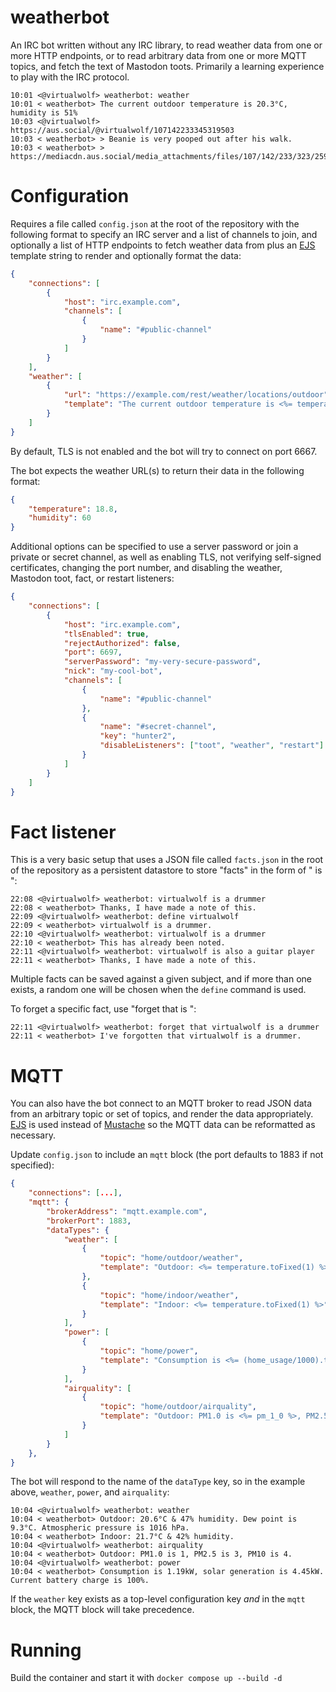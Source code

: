 # weatherbot
An IRC bot written without any IRC library, to read weather data from one or more HTTP endpoints, or to read arbitrary data from one or more MQTT topics, and fetch the text of Mastodon toots. Primarily a learning experience to play with the IRC protocol.

```
10:01 <@virtualwolf> weatherbot: weather
10:01 < weatherbot> The current outdoor temperature is 20.3°C, humidity is 51%
10:03 <@virtualwolf> https://aus.social/@virtualwolf/107142233345319503
10:03 < weatherbot> > Beanie is very pooped out after his walk.
10:03 < weatherbot> > https://mediacdn.aus.social/media_attachments/files/107/142/233/323/259/793/original/2156d87b7f910b82.jpeg
```

# Configuration

Requires a file called `config.json` at the root of the repository with the following format to specify an IRC server and a list of channels to join, and optionally a list of HTTP endpoints to fetch weather data from plus an [EJS](https://ejs.co) template string to render and optionally format the data:

```json
{
    "connections": [
        {
            "host": "irc.example.com",
            "channels": [
                {
                    "name": "#public-channel"
                }
            ]
        }
    ],
    "weather": [
        {
            "url": "https://example.com/rest/weather/locations/outdoor",
            "template": "The current outdoor temperature is <%= temperature %>°C, humidity is <%= humidity %>%"
        }
    ]
}
```

By default, TLS is not enabled and the bot will try to connect on port 6667.

The bot expects the weather URL(s) to return their data in the following format:

```json
{
    "temperature": 18.8,
    "humidity": 60
}
```

Additional options can be specified to use a server password or join a private or secret channel, as well as enabling TLS, not verifying self-signed certificates, changing the port number, and disabling the weather, Mastodon toot, fact, or restart listeners:

```json
{
    "connections": [
        {
            "host": "irc.example.com",
            "tlsEnabled": true,
            "rejectAuthorized": false,
            "port": 6697,
            "serverPassword": "my-very-secure-password",
            "nick": "my-cool-bot",
            "channels": [
                {
                    "name": "#public-channel"
                },
                {
                    "name": "#secret-channel",
                    "key": "hunter2",
                    "disableListeners": ["toot", "weather", "restart"]
                }
            ]
        }
    ]
}
```

# Fact listener

This is a very basic setup that uses a JSON file called `facts.json` in the root of the repository as a persistent datastore to store "facts" in the form of "<subject> is <something>":

```
22:08 <@virtualwolf> weatherbot: virtualwolf is a drummer
22:08 < weatherbot> Thanks, I have made a note of this.
22:09 <@virtualwolf> weatherbot: define virtualwolf
22:09 < weatherbot> virtualwolf is a drummer.
22:10 <@virtualwolf> weatherbot: virtualwolf is a drummer
22:10 < weatherbot> This has already been noted.
22:11 <@virtualwolf> weatherbot: virtualwolf is also a guitar player
22:11 < weatherbot> Thanks, I have made a note of this.
```

Multiple facts can be saved against a given subject, and if more than one exists, a random one will be chosen when the `define` command is used.

To forget a specific fact, use "forget that <subject> is <fact>":

```
22:11 <@virtualwolf> weatherbot: forget that virtualwolf is a drummer
22:11 < weatherbot> I've forgotten that virtualwolf is a drummer.
```

# MQTT

You can also have the bot connect to an MQTT broker to read JSON data from an arbitrary topic or set of topics, and render the data appropriately. [EJS](https://ejs.co) is used instead of [Mustache](https://mustache.github.io) so the MQTT data can be reformatted as necessary.

Update `config.json` to include an `mqtt` block (the port defaults to 1883 if not specified):

```json
{
    "connections": [...],
    "mqtt": {
        "brokerAddress": "mqtt.example.com",
        "brokerPort": 1883,
        "dataTypes": {
            "weather": [
                {
                    "topic": "home/outdoor/weather",
                    "template": "Outdoor: <%= temperature.toFixed(1) %>°C & <%= Math.round(humidity) %>% humidity. Dew point is <%= dew_point.toFixed(1) %>°C. Atmospheric pressure is <%= Math.round(pressure) %> hPa."
                },
                {
                    "topic": "home/indoor/weather",
                    "template": "Indoor: <%= temperature.toFixed(1) %>°C & <%= Math.round(humidity) %>% humidity."
                }
            ],
            "power": [
                {
                    "topic": "home/power",
                    "template": "Consumption is <%= (home_usage/1000).toFixed(2) %>kW, solar generation is <%= solar_generation === 0 ? solar_generation : (solar_generation/1000).toFixed(2) %>kW. Current battery charge is <%= battery_charge_percentage === 100 ? battery_charge_percentage : battery_charge_percentage.toFixed(1) %>%."
                }
            ],
            "airquality": [
                {
                    "topic": "home/outdoor/airquality",
                    "template": "Outdoor: PM1.0 is <%= pm_1_0 %>, PM2.5 is <%= pm_2_5 %>, PM10 is <%= pm_10 %>."
                }
            ]
        }
    },
}
```

The bot will respond to the name of the `dataType` key, so in the example above, `weather`, `power`, and `airquality`:

```
10:04 <@virtualwolf> weatherbot: weather
10:04 < weatherbot> Outdoor: 20.6°C & 47% humidity. Dew point is 9.3°C. Atmospheric pressure is 1016 hPa.
10:04 < weatherbot> Indoor: 21.7°C & 42% humidity.
10:04 <@virtualwolf> weatherbot: airquality
10:04 < weatherbot> Outdoor: PM1.0 is 1, PM2.5 is 3, PM10 is 4.
10:04 <@virtualwolf> weatherbot: power
10:04 < weatherbot> Consumption is 1.19kW, solar generation is 4.45kW. Current battery charge is 100%.
```

If the `weather` key exists as a top-level configuration key _and_ in the `mqtt` block, the MQTT block will take precedence.

# Running

Build the container and start it with `docker compose up --build -d`
